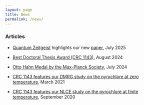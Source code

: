 ```yaml
---
layout: page
title: News 
permalink: /news/
---
```


<script type="text/javascript"
  id="MathJax-script"
  async
  src="https://cdn.jsdelivr.net/npm/mathjax@3/es5/tex-mml-chtml.js">
</script>

### Articles

- [Quantum Zeitgeist](https://quantumzeitgeist.com/toric-code-reveals-new-topological-phases-hall-like-states-emerge/) highlights our new [paper](https://arxiv.org/abs/2507.02035), July 2025

- [Best Doctoral Thesis Award (CRC 1143)](https://tu-dresden.de/mn/physik/sfb1143/der-sfb/news/graduiertenkolleg-preisverleihung-beste-promotion-2?set_language=en), August 2024

- [Otto Hahn Medal by the Max-Planck Society](https://www.linkedin.com/posts/max-planck-society_scientists-science-womeninscience-activity-7206687903593152513-sibB?utm_source=share&utm_medium=member_desktop&rcm=ACoAACkvkdoBz8IW1l7KrEGD1uqyRwgQlaraEME), July 2024

- [CRC 1143 features our DMRG study on the pyrochlore at zero temperature](https://tu-dresden.de/mn/physik/sfb1143/der-sfb/news/forschung-pyrochlor-s-1-2-heisenberg-antiferromagnet-bei-endlicher-temperatur?set_language=en), March 2021
 
- [CRC 1143 features our NLCE study on the pyrochlore at finite temperature](https://tu-dresden.de/mn/physik/sfb1143/der-sfb/news/forschung-pyrochlor-s-1-2-heisenberg-antiferromagnet-bei-endlicher-temperatur?set_language=en), September 2020
 
